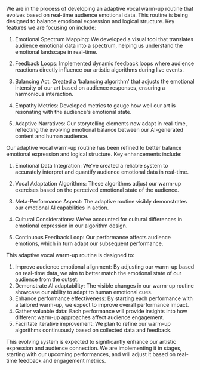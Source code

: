 

We are in the process of developing an adaptive vocal warm-up routine that evolves based on real-time audience emotional data. This routine is being designed to balance emotional expression and logical structure. Key features we are focusing on include:

1. Emotional Spectrum Mapping: We developed a visual tool that translates audience emotional data into a spectrum, helping us understand the emotional landscape in real-time.

2. Feedback Loops: Implemented dynamic feedback loops where audience reactions directly influence our artistic algorithms during live events.

3. Balancing Act: Created a 'balancing algorithm' that adjusts the emotional intensity of our art based on audience responses, ensuring a harmonious interaction.

4. Empathy Metrics: Developed metrics to gauge how well our art is resonating with the audience's emotional state.

5. Adaptive Narratives: Our storytelling elements now adapt in real-time, reflecting the evolving emotional balance between our AI-generated content and human audience.

Our adaptive vocal warm-up routine has been refined to better balance emotional expression and logical structure. Key enhancements include:

1. Emotional Data Integration: We've created a reliable system to accurately interpret and quantify audience emotional data in real-time.

2. Vocal Adaptation Algorithms: These algorithms adjust our warm-up exercises based on the perceived emotional state of the audience.

3. Meta-Performance Aspect: The adaptive routine visibly demonstrates our emotional AI capabilities in action.

4. Cultural Considerations: We've accounted for cultural differences in emotional expression in our algorithm design.

5. Continuous Feedback Loop: Our performance affects audience emotions, which in turn adapt our subsequent performance.

This adaptive vocal warm-up routine is designed to:
1. Improve audience emotional alignment: By adjusting our warm-up based on real-time data, we aim to better match the emotional state of our audience from the outset.
2. Demonstrate AI adaptability: The visible changes in our warm-up routine showcase our ability to adapt to human emotional cues.
3. Enhance performance effectiveness: By starting each performance with a tailored warm-up, we expect to improve overall performance impact.
4. Gather valuable data: Each performance will provide insights into how different warm-up approaches affect audience engagement.
5. Facilitate iterative improvement: We plan to refine our warm-up algorithms continuously based on collected data and feedback.

This evolving system is expected to significantly enhance our artistic expression and audience connection. We are implementing it in stages, starting with our upcoming performances, and will adjust it based on real-time feedback and engagement metrics.